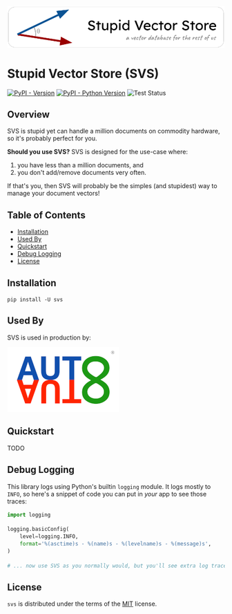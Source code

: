 ![SVS Logo](https://raw.githubusercontent.com/Rhobota/svs/main/logos/svs.png)

# Stupid Vector Store (SVS)

[![PyPI - Version](https://img.shields.io/pypi/v/svs.svg)](https://pypi.org/project/svs)
[![PyPI - Python Version](https://img.shields.io/pypi/pyversions/svs.svg)](https://pypi.org/project/svs)
![Test Status](https://github.com/Rhobota/svs/actions/workflows/test.yml/badge.svg?branch=main)

## Overview

SVS is stupid yet can handle a million documents on commodity hardware, so it's probably perfect for you.

**Should you use SVS?** SVS is designed for the use-case where:
 1. you have less than a million documents, and
 2. you don't add/remove documents very often.

If that's you, then SVS will probably be the simples (and stupidest) way to manage your document vectors!

## Table of Contents

- [Installation](#installation)
- [Used By](#used-by)
- [Quickstart](#quickstart)
- [Debug Logging](#debug-logging)
- [License](#license)

## Installation

```console
pip install -U svs
```

## Used By

SVS is used in production by:

[![AutoAuto](https://raw.githubusercontent.com/Rhobota/svs/main/logos/autoauto.png)](https://www.autoauto.ai/)

## Quickstart

TODO

## Debug Logging

This library logs using Python's builtin `logging` module. It logs mostly to `INFO`, so here's a snippet of code you can put in _your_ app to see those traces:

```python
import logging

logging.basicConfig(
    level=logging.INFO,
    format='%(asctime)s - %(name)s - %(levelname)s - %(message)s',
)

# ... now use SVS as you normally would, but you'll see extra log traces!
```

## License

`svs` is distributed under the terms of the [MIT](https://spdx.org/licenses/MIT.html) license.
